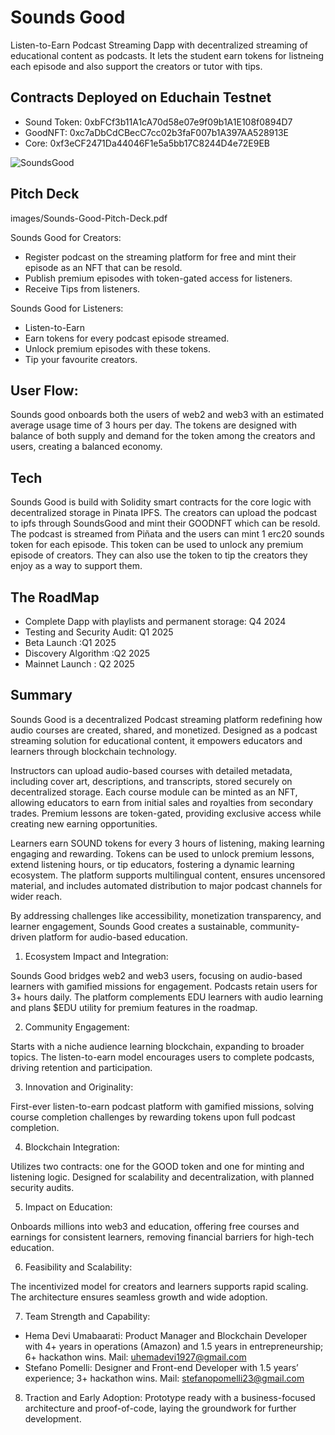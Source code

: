 # Sounds Good

Listen-to-Earn Podcast Streaming Dapp with decentralized streaming of educational content as podcasts. It lets the student earn tokens for listneing each episode and also support the creators or tutor with tips.

## Contracts Deployed on Educhain Testnet

 - Sound Token: 0xbFCf3b11A1cA70d58e07e9f09b1A1E108f0894D7
 - GoodNFT: 0xc7aDbCdCBecC7cc02b3faF007b1A397AA528913E
 - Core: 0xf3eCF2471Da44046F1e5a5bb17C8244D4e72E9EB

![SoundsGood](https://raw.githubusercontent.com/HemaDeviU/Sounds-Good-EDU/48f2bc7481eb0c14447b0225dca356cb48449c86/images/SoundsGood.jpg)

## Pitch Deck 
images/Sounds-Good-Pitch-Deck.pdf

Sounds Good for Creators:

- Register podcast on the streaming platform for free and mint their episode as an NFT that can be resold.
- Publish premium episodes with token-gated access for listeners.
- Receive Tips from listeners.

Sounds Good for Listeners:

- Listen-to-Earn
- Earn tokens for every podcast episode streamed.
- Unlock premium episodes with these tokens.
- Tip your favourite creators.

## User Flow:

Sounds good onboards both the users of web2 and web3 with an estimated average usage time of 3 hours per day.
The tokens are designed with balance of both supply and demand for the token among the creators and users, creating a balanced economy.

## Tech

Sounds Good is build with Solidity smart contracts for the core logic with decentralized storage in Pinata IPFS.
The creators can upload the podcast to ipfs through SoundsGood and mint their GOODNFT which can be resold.
The podcast is streamed from Piñata and the users can mint 1 erc20 sounds token for each episode. This token can be used to unlock any premium episode of creators.
They can also use the token to tip the creators they enjoy as a way to support them.

## The RoadMap

- Complete Dapp with playlists and permanent storage: Q4 2024
- Testing and Security Audit: Q1 2025
- Beta Launch :Q1 2025
- Discovery Algorithm :Q2 2025
- Mainnet Launch : Q2 2025

## Summary
Sounds Good is a decentralized Podcast streaming platform redefining how audio courses are created, shared, and monetized. Designed as a podcast streaming solution for educational content, it empowers educators and learners through blockchain technology.

Instructors can upload audio-based courses with detailed metadata, including cover art, descriptions, and transcripts, stored securely on decentralized storage. Each course module can be minted as an NFT, allowing educators to earn from initial sales and royalties from secondary trades. Premium lessons are token-gated, providing exclusive access while creating new earning opportunities.

Learners earn SOUND tokens for every 3 hours of listening, making learning engaging and rewarding. Tokens can be used to unlock premium lessons, extend listening hours, or tip educators, fostering a dynamic learning ecosystem. The platform supports multilingual content, ensures uncensored material, and includes automated distribution to major podcast channels for wider reach.

By addressing challenges like accessibility, monetization transparency, and learner engagement, Sounds Good creates a sustainable, community-driven platform for audio-based education.
1. Ecosystem Impact and Integration:

Sounds Good bridges web2 and web3 users, focusing on audio-based learners with gamified missions for engagement. Podcasts retain users for 3+ hours daily. The platform complements EDU learners with audio learning and plans $EDU utility for premium features in the roadmap.

2. Community Engagement:

Starts with a niche audience learning blockchain, expanding to broader topics. The listen-to-earn model encourages users to complete podcasts, driving retention and participation.

3. Innovation and Originality:

First-ever listen-to-earn podcast platform with gamified missions, solving course completion challenges by rewarding tokens upon full podcast completion.

4. Blockchain Integration:

Utilizes two contracts: one for the GOOD token and one for minting and listening logic. Designed for scalability and decentralization, with planned security audits.

5. Impact on Education:

Onboards millions into web3 and education, offering free courses and earnings for consistent learners, removing financial barriers for high-tech education.

6. Feasibility and Scalability:

The incentivized model for creators and learners supports rapid scaling. The architecture ensures seamless growth and wide adoption.

7. Team Strength and Capability:

 - Hema Devi Umabaarati: Product Manager and Blockchain Developer with 4+ years in operations (Amazon) and 1.5 years in entrepreneurship; 6+ hackathon wins.
    Mail: uhemadevi1927@gmail.com
 - Stefano Pomelli: Designer and Front-end Developer with 1.5 years’ experience; 3+ hackathon wins.
Mail: stefanopomelli23@gmail.com
8. Traction and Early Adoption:
Prototype ready with a business-focused architecture and proof-of-code, laying the groundwork for further development.
